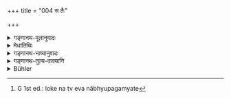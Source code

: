 +++
title = "004 स तैः"

+++

<details><summary>गङ्गानथ-मूलानुवादः</summary>

Being thus questioned by the high-souled Great Sages, he, possessed op illimitable vigour, received them with reverence, and with proper courtesy answered them—‘listen.’—(4)
</details>

<details><summary>मेधातिथिः</summary>

**स** मनुर् **अमितौजास् तैर्** महर्षिभिर् **महात्मभिः पृष्टस् तथा तान् प्रत्युवाच । श्रूयताम् इति** । **तथा** तेन प्रागुक्तेन प्रकारेण । पृच्छ्यमानवस्तु प्रश्नविधिश् च प्रकारवचने तथाशब्दे ऽन्तर्भूतः । तेनायम् अर्थस् तथा पृष्टस् **तान्** धर्मान् पृष्टः **प्रत्युवाच** । अथ वा **तथेति** प्रकारमात्रम् आचष्टे । **पृष्ट** इति पूर्वश्लोकात् पृच्छ्यमानविशेषो बुद्धौ विपरिवर्तत एव । तेन यत् पृष्टस् तत् प्रत्युवाच **श्रूयताम् इति** प्रश्नप्रतिवचनयोर् एककर्मता सिद्धा भवति । तदा च **तथा**शब्दः श्लोकपूरणार्थः । आद्ये तु व्याख्याने **तथा**शब्दोपात्तैव प्रश्नप्रतिवचनयोर् एककर्मता । **सम्यक्**शब्दः प्रतिवचनविशेषणम् । सम्यक् प्रत्युवाच । प्रसन्नेन मनसा न क्रोधादियोगेन । **अमितौजा** अक्षीणवाग्विभवः- अमितम् अनन्तम् ओजो वीर्यम् अभिधानसामर्थ्यम् अस्येति । महात्मतया महर्षीणां धर्मप्रष्ट्रत्वं महर्षित्वं चाविरुद्धम् इत्य् आह- **महर्षीन्** इति । "परार्थकारी सततं महात्मा" इत्य् उच्यते । तेन यद्य् अपि स्वयं विदांसो ऽधिगतयाथातथ्याः, अन्यथा महर्षित्वानुपपत्तेः, तथापि पराथम् अपृच्छन् । मनुः प्रख्याततरप्रमाणभावः । एतेन यद् उच्यते तल् लोकेनाद्रियते । प्रत्ययतो ऽयं समुपास्यते ऽतः शास्त्रावतारार्थम् उपाध्यायीकुर्मः । अस्माभिश् च पृच्छ्यमानः प्रमाणतरीकरिष्यते जनेनेति । अत एव्**आर्च्य तान् सर्वान्** इत्य् अर्चनम् अविरुद्धम् । अन्यथा शिष्यस्योपाध्यायात् कीदृश्य् अर्चेति । अर्चयतेर् आङ्पूर्वस्य ल्यबन्तस्य रूपम् आर्च्येति । पाठान्त्रम् "अर्चयित्वा तान्" इति ।

- <u>अत्र</u> यद् उच्यते । यदि मनुनायं ग्रन्थः कृतः परापदेशो न युक्तः "स तैः पृष्टः प्रत्युवाच" इति । "अहं पृष्टः प्रत्यब्रवम्" इति न्याय्यम् । अथान्यतर एव ग्रन्थस्य कर्ता मानवव्यपदेशः कथम् इति । 

- <u>तद् अचोद्यं</u> । प्रायेण ग्रन्थकाराः स्वमतं परापदेशेन ब्रुवते- "अत्राह," "अत्र परिहरन्ति" इति नैवम् "अहं तैः पृष्टः" इति । यो यः पूर्वतरः स स प्रमाणतरो लोकेनाभ्युपगम्यते[^१४]- "तत् प्रमाणं बादरायणस्य" इति । अथ वा भृगुप्रोक्ता संहितेयं । मानवी तु स्मृतिरूपनिबद्धेति मानवव्यपदेशः । **प्रत्युवाच तान् महर्षीन्** । किं तत् । यद् अहं पृष्टस् तत् **श्रूयताम् इति** ॥ १.४ ॥


[^१४]:
     G 1st ed.: loke na tv eva nābhyupagamyate
</details>

<details><summary>गङ्गानथ-भाष्यानुवादः</summary>

‘*He*’—Manu—‘*possessed of illimitable being thus questioned by the high-souled Great Sages, answered them*—“*Listen*.”’

‘*Thus*’—in the aforesaid manner; the word ‘thus’ which denotes
*method*, includes the *matter* as well as the *manner* of the question;
hence ‘*thus questioned*’ means ‘thus questioned, *i.e*., questioned about Duties—he answered.’

Or, the word ‘thus’ may be taken as denoting *manner* only. As a matter of fact, however the word ‘*questioned*’ already brings to the mind the details (matter as well as manner) of what has been questioned about; hence the meaning is—‘what he was questioned about, that he answered thus the *question* and the *answer* come to have the same objective.

Under this explanation the word ‘thus’ become super fluous, and only serves the purpose of filling the gap in the metre. Under the former explanation however, the word ‘thus’ itself serves the purpose of showing that the ‘questioning’ and the ‘answering’ have both the same objective.

The word ‘*Samyak*,’ ‘*with proper courtesy*,’qualifies the *answering*: ‘he answered with proper courtesy’—*i.e., gladly*, not with anger or any other form of displeasure.

‘*Possessed of inimitable vigour*’—with undiminished power of speech; he whose vigour,’ power, capacity of exposition, is ‘illimitable,’ infinite.

The epithet ‘*high-souled*,’ serves to show that there is no incompatibility in the persons being ‘Great Sages,’ and at the same time ‘questioners’ (as if they themselves did not know what they were asking about); hence it is said ‘he answered the Great Sages.’ It is the philanthropic person that is called ‘high-souled,’ hence the meaning is that though they themselves knew all about Duties,—otherwise they would not be ‘Great Sages,’—yet they questioned Manu for the benefit of other people; the idea in their minds being as follows—‘Manu is a Sage whose authoritative character is better known,—what he says is always respected by people,—he is always approached with trust and confidence,—hence for the expounding of the treatise, we shall make him our Teacher’,—and when he is questioned by us, he will be regarded by the people as still more trustworthy.’

It is this explanation that justifies the statement in the text regarding Manu having ‘*received them with reverence*.’ If it were not as we have explained, what would be the meaning of the ‘reverence’ shown by the Teacher to the Pupil? The word of the text which means ‘having received with reverence’ must be explained as a participle formed of the root ‘*arc*’ (to worship) with the prefix ‘*ā*’ and the participial affix ‘*lyap*’ \[as without the prefix, the form would be ‘*arcayitvā*’\]. Another reading (which removes the difficulty) is ‘*tān*.’

In connection with the present verse, the following question has been raised—“If the whole of this Treatise has been composed by Manu himself, it is not right to attribute it to another person, as is done in the statement—‘being questioned by them, *he* answered’; the proper form would have been—‘being questioned by them, I answered.’ If, on the other hand, someone else is the author of the Treatise, then why should it be called ‘*Mānava*’ (of Manu)?”

There is no force in this objection. In the first place, it is a well known fact that in most cases the authors of Treatises state their own views as if emanating from other persons,—making use of such expressions as—‘in this connection *they say*’ or ‘*they* meet this argument thus,’ and so forth; and the form ‘being questioned by them *I* answered’ would not be in keeping with such usage; the reason underlying this fact is that the older the person the more authoritative he is regarded to be by the people; it is for this reason that we find Jaimini (1.1.5) stating his own view as emanating from ‘Bādarāyaṇa.’

Or (another explanation is that) the Treatise is a compilation made and related by Bhṛgu; and since the original *Smṛti* \[which is, in the present Treatise related by Bhṛgu\] was compiled (from teachings received directly from Prajāpati) by Manu,—it is styled ‘*Manava*’ (of Manu).

He answered the great sages;—what was the answer?—‘Listen to what I have been questioned about.’ (4).
</details>

<details><summary>गङ्गानथ-तुल्य-वाक्यानि</summary>

The injunctions and prohibitions in the Institute are the work of Prajāpati himself;—He taught them to Manu, who composed the ‘ordinance’, and taught it to the sages, among whom was Bhṛgu, who was commissioned to relate it to the sages; and the ‘ordinance’ in its present form is what was related by Bhṛgu to the sages at a later time —*Vide* [Bhāṣya on
1.1] and l.56.
</details>

<details><summary>Bühler</summary>

004	He, whose power is measureless, being thus asked by the high-minded great sages, duly honoured them, and answered, 'Listen!'
</details>
